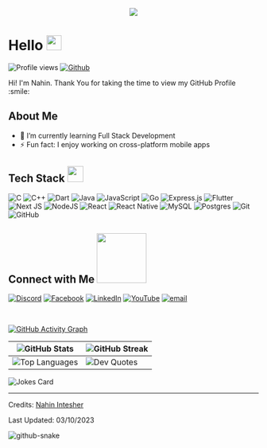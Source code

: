 <p align="center">
    <img src="https://media.licdn.com/dms/image/v2/D5612AQFXHXwdo2Fwfw/article-cover_image-shrink_720_1280/article-cover_image-shrink_720_1280/0/1726506045798?e=1744243200&v=beta&t=wGZY0mBc1j1Cd4vxowGlZGlz_jvRzvFm7FXfoSOXuHs"> 
    <!-- Replace with your profile image URL -->
</p>
<h1> Hello <img src="https://raw.githubusercontent.com/MartinHeinz/MartinHeinz/master/wave.gif" width="30px"> </h1>
<p align="center">
</p>
<p><img src="https://visitor-badge.glitch.me/badge?page_id=NahinIntesher.NahinIntesher" alt="Profile views">
<a href="https://github.com/NahinIntesher"><img src="https://img.shields.io/github/followers/NahinIntesher?label=Follow&amp;style=social" alt="Github"></a></p>

<div size="20px"> Hi! I'm Nahin. Thank You for taking the time to view my GitHub Profile :smile: 
</div>

<h2> About Me </h2>

<ul>
<li>🌱 I’m currently learning Full Stack Development</li>
<li>⚡ Fun fact: I enjoy working on cross-platform mobile apps</li>
</ul>

<h2> Tech Stack <img src="https://media2.giphy.com/media/QssGEmpkyEOhBCb7e1/giphy.gif?cid=ecf05e47a0n3gi1bfqntqmob8g9aid1oyj2wr3ds3mg700bl&amp;rid=giphy.gif" width="32px"> </h2>

![C](https://img.shields.io/badge/c-%2300599C.svg?style=&logo=c&logoColor=white&scale=2)
![C++](https://img.shields.io/badge/c++-%2300599C.svg?style=&logo=c%2B%2B&logoColor=white&scale=2)
![Dart](https://img.shields.io/badge/dart-%230175C2.svg?style=&logo=dart&logoColor=white&scale=2)
![Java](https://img.shields.io/badge/java-%23ED8B00.svg?style=&logo=openjdk&logoColor=white&scale=2)
![JavaScript](https://img.shields.io/badge/javascript-%23323330.svg?style=&logo=javascript&logoColor=%23F7DF1E&scale=2)
![Go](https://img.shields.io/badge/go-%2300ADD8.svg?style=&logo=go&logoColor=white&scale=2)
![Express.js](https://img.shields.io/badge/express.js-%23404d59.svg?style=&logo=express&logoColor=%2361DAFB&scale=2)
![Flutter](https://img.shields.io/badge/Flutter-%2302569B.svg?style=&logo=Flutter&logoColor=white&scale=2)
![Next JS](https://img.shields.io/badge/Next-black?style=&logo=next.js&logoColor=white&scale=2)
![NodeJS](https://img.shields.io/badge/node.js-6DA55F?style=&logo=node.js&logoColor=white&scale=2)
![React](https://img.shields.io/badge/react-%2320232a.svg?style=&logo=react&logoColor=%2361DAFB&scale=2)
![React Native](https://img.shields.io/badge/react_native-%2320232a.svg?style=&logo=react&logoColor=%2361DAFB&scale=2)
![MySQL](https://img.shields.io/badge/mysql-4479A1.svg?style=&logo=mysql&logoColor=white&scale=2)
![Postgres](https://img.shields.io/badge/postgres-%23316192.svg?style=&logo=postgresql&logoColor=white&scale=2)
![Git](https://img.shields.io/badge/git-%23F05033.svg?style=&logo=git&logoColor=white&scale=2)
![GitHub](https://img.shields.io/badge/github-%23121011.svg?style=&logo=github&logoColor=white&scale=2)

<h2> Connect with Me <img src="https://raw.githubusercontent.com/ShahriarShafin/ShahriarShafin/main/Assets/handshake.gif" width="100px"> </h2>

[![Discord](https://img.shields.io/badge/Discord-%237289DA.svg?logo=discord&logoColor=white)](https://discord.gg/nahin_92928)
[![Facebook](https://img.shields.io/badge/Facebook-%231877F2.svg?logo=Facebook&logoColor=white)](https://facebook.com/www.facebook.com/naahin.sikdar)
[![LinkedIn](https://img.shields.io/badge/LinkedIn-%230077B5.svg?logo=linkedin&logoColor=white)](https://linkedin.com/in/https://www.linkedin.com/in/nahin-intesher-903724253/)
[![YouTube](https://img.shields.io/badge/YouTube-%23FF0000.svg?logo=YouTube&logoColor=white)](https://youtube.com/@https://www.youtube.com/channel/UCu3cxp1SU-WbNp2W602k37A)
[![email](https://img.shields.io/badge/Email-D14836?logo=gmail&logoColor=white)](mailto:nahinsikdar123@gmail.com)

<br>

<p><a href="https://git.io/praveenscience"><img src="https://activity-graph.herokuapp.com/graph?username=NahinIntesher&amp;theme=tokyonight" alt="GitHub Activity Graph"></a></p>

<table>
  <thead>
    <tr>
      <th><img src="https://github-readme-stats.vercel.app/api?username=NahinIntesher&show_icons=true&theme=aura" alt="GitHub Stats"></th>
      <th><img src="https://github-readme-streak-stats.herokuapp.com/?user=NahinIntesher&theme=aura" alt="GitHub Streak"></th>
    </tr>
  </thead>
  <tbody>
    <tr>
      <td><img src="https://github-readme-stats.vercel.app/api/top-langs/?username=NahinIntesher&theme=aura&layout=compact" alt="Top Languages"></td>
      <td><img src="https://quotes-github-readme.vercel.app/api?type=horizontal&theme=tokyonight" alt="Dev Quotes"></td>
    </tr>
  </tbody>
</table>

<p><img src="https://readme-jokes.vercel.app/api?theme=tokyonight" alt="Jokes Card"></p>

<hr>

<p>Credits: <a href="https://github.com/NahinIntesher">Nahin Intesher</a></p>
<p>Last Updated: 03/10/2023</p>

<picture>
  <source media="(prefers-color-scheme: dark)" srcset="https://raw.githubusercontent.com/tobiasmeyhoefer/tobiasmeyhoefer/output/github-snake-dark.svg" />
  <source media="(prefers-color-scheme: light)" srcset="https://raw.githubusercontent.com/tobiasmeyhoefer/tobiasmeyhoefer/output/github-snake.svg" />
  <img alt="github-snake" src="https://raw.githubusercontent.com/tobiasmeyhoefer/tobiasmeyhoefer/output/github-snake.svg" />
</picture>
